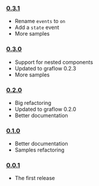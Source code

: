 ### [0.3.1](https://github.com/pmros/cyclow/releases/tag/v0.3.1)

- Rename `events` to `on`
- Add a `state` event
- More samples

### [0.3.0](https://github.com/pmros/cyclow/releases/tag/v0.3.0)

- Support for nested components
- Updated to graflow 0.2.3
- More samples

### [0.2.0](https://github.com/pmros/cyclow/releases/tag/v0.2.0)

- Big refactoring
- Updated to graflow 0.2.0
- Better documentation

### [0.1.0](https://github.com/pmros/cyclow/releases/tag/v0.1.0)

- Better documentation
- Samples refactoring

### [0.0.1](https://github.com/pmros/cyclow/releases/tag/v0.0.1)

- The first release
